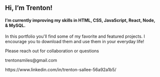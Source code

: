 <h2> Hi, I’m Trenton! </h2>

 <h4>I’m currently improving my skills in  HTML, CSS, JavaScript, React, Node, & MySQL.</h4>


 In this portfolio you'll find some of my favorite and featured projects. I encourage you to download them and use them in your everyday life! 

 
Please reach out for collaboration or questions
<p
<link> trentonsmiles@gmail.com </link>
</p>
<p>
<link> https://www.linkedin.com/in/trenton-sallee-56a92a1b5/ </link>
</p>

